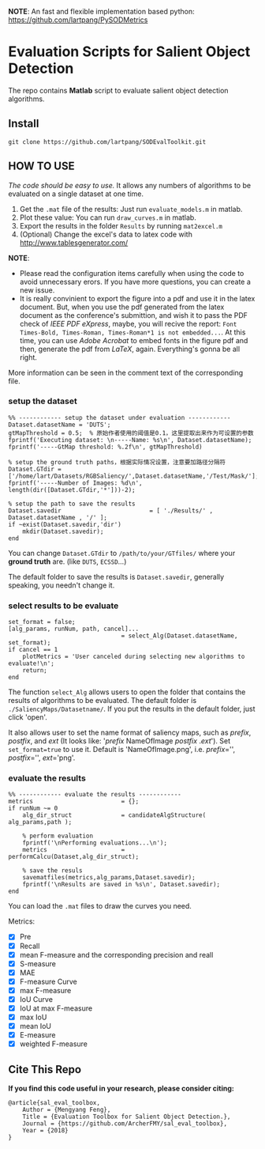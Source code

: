 **NOTE**: An fast and flexible implementation based python: <https://github.com/lartpang/PySODMetrics>

# Evaluation Scripts for Salient Object Detection

The repo contains **Matlab** script to evaluate salient object detection algorithms.

## Install

```
git clone https://github.com/lartpang/SODEvalToolkit.git
```

## HOW TO USE

_The code should be easy to use._ It allows any numbers of algorithms to be evaluated on a single dataset at one time.

1. Get the `.mat` file of the results: Just run `evaluate_models.m` in matlab.
2. Plot these value: You can run `draw_curves.m` in matlab.
3. Export the results in the folder `Results` by running `mat2excel.m`
4. (Optional) Change the excel's data to latex code with <http://www.tablesgenerator.com/>

**NOTE**:
* Please read the configuration items carefully when using the code to avoid unnecessary erors. If you have more questions, you can create a new issue.
* It is really convinient to export the figure into a pdf and use it in the latex document. But, when you use the pdf generated from the latex document as the conference's submittion, and wish it to pass the PDF check of *IEEE PDF eXpress*, maybe, you will recive the report: `Font Times-Bold, Times-Roman, Times-Roman*1 is not embedded...`. At this time, you can use *Adobe Acrobat* to embed fonts in the figure pdf and then, generate the pdf from *LaTeX*, again. Everything's gonna be all right.

More information can be seen in the comment text of the corresponding file.

### setup the dataset

```
%% ------------ setup the dataset under evaluation ------------
Dataset.datasetName = 'DUTS';
gtMapThreshold = 0.5;  % 原始作者使用的阈值是0.1，这里提取出来作为可设置的参数
fprintf('Executing dataset: \n-----Name: %s\n', Dataset.datasetName);
fprintf('-----GtMap threshold: %.2f\n', gtMapThreshold)

% setup the ground truth paths，根据实际情况设置，注意要加路径分隔符
Dataset.GTdir = ['/home/lart/Datasets/RGBSaliency/',Dataset.datasetName,'/Test/Mask/'];
fprintf('-----Number of Images: %d\n', length(dir([Dataset.GTdir,'*']))-2);

% setup the path to save the results
Dataset.savedir                         = [ './Results/' , Dataset.datasetName , '/' ];
if ~exist(Dataset.savedir,'dir')
    mkdir(Dataset.savedir);
end
```

You can change `Dataset.GTdir` to `/path/to/your/GTfiles/` where your **ground truth** are. (like `DUTS`, `ECSSD`...)

The default folder to save the results is `Dataset.savedir`, generally speaking, you needn't change it.

### select results to be evaluate

```
set_format = false;
[alg_params, runNum, path, cancel]...
                                = select_Alg(Dataset.datasetName, set_format);
if cancel == 1
    plotMetrics = 'User canceled during selecting new algorithms to evaluate!\n';
    return;
end
```
The function `select_Alg` allows users to open the folder that contains the results of algorithms to be evaluated. The default folder is `./SaliencyMaps/Datasetname/`. If you put the results in the default folder, just click 'open'.

It also allows user to set the name format of saliency maps, such as _prefix_, _postfix_, and _ext_ (It looks like: '_prefix_ NameOfImage _postfix_ ._ext_'). Set `set_format=true` to use it. Default is 'NameOfImage.png', i.e. _prefix_='', _postfix_='', _ext_='png'.

### evaluate the results

```
%% ------------ evaluate the results ------------
metrics                         = {};
if runNum ~= 0
    alg_dir_struct              = candidateAlgStructure( alg_params,path );

    % perform evaluation
    fprintf('\nPerforming evaluations...\n');
    metrics                     = performCalcu(Dataset,alg_dir_struct);

    % save the resuls
    savematfiles(metrics,alg_params,Dataset.savedir);
    fprintf('\nResults are saved in %s\n', Dataset.savedir);
end
```

You can load the `.mat` files to draw the curves you need.

 Metrics:

- [x] Pre
- [x] Recall
- [x] mean F-measure and the corresponding precision and reall
- [x] S-measure
- [x] MAE
- [x] F-measure Curve
- [x] max F-measure
- [x] IoU Curve
- [x] IoU at max F-measure
- [x] max IoU
- [x] mean IoU
- [x] E-measure
- [x] weighted F-measure

## Cite This Repo

**If you find this code useful in your research, please consider citing:**

```
@article{sal_eval_toolbox,
    Author = {Mengyang Feng},
    Title = {Evaluation Toolbox for Salient Object Detection.},
    Journal = {https://github.com/ArcherFMY/sal_eval_toolbox},
    Year = {2018}
}
```
